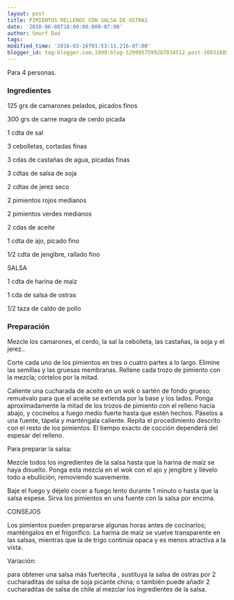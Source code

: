 ```yaml
---
layout: post
title: PIMIENTOS RELLENOS CON SALSA DE OSTRAS
date: '2010-06-08T18:00:00.000-07:00'
author: Smurf Dad
tags: 
modified_time: '2016-03-16T01:53:11.216-07:00'
blogger_id: tag:blogger.com,1999:blog-5299957599287034512.post-3083188594992141808
---
```


Para 4 personas.

<h3>Ingredientes</h3>

125 grs de camarones pelados, picados finos

300 grs de carne magra de cerdo picada

1 cdta de sal

3 cebolletas, cortadas finas

3 cdas de castañas de agua, picadas finas

3 cdtas de salsa de soja

2 cdtas de jerez seco

2 pimientos rojos medianos

2 pimientos verdes medianos

2 cdas de aceite

1 cdta de ajo, picado fino

1/2 cdta de jengibre, rallado fino

SALSA

1 cdta de harina de maíz

1 cda de salsa de ostras

1/2 taza de caldo de pollo

<h3>Preparación</h3>

Mezcle los camarones, el cerdo, la sal la cebolleta, las castañas, la soja y el jerez..

Corte cada uno de los pimientos en tres o cuatro partes a lo largo. Elimine las semillas y las gruesas membranas. Rellene cada trozo de pimiento con la mezcla; córtelos por la mitad.

Caliente una cucharada de aceite en un wok o sartén de fondo grueso; remuévalo para que el aceite se extienda por la base y los lados. Ponga aproximadamente la mitad de los trozos de pimiento con el relleno hacia abajo, y cocínelos a fuego medio fuerte hasta que estén hechos. Páselos a una fuente, tápela y manténgala caliente. Repita el procedimiento descrito con el resto de los pimientos. El tiempo exacto de cocción dependerá del espesar del relleno.

Para preparar la salsa:

Mezcle todos los ingredientes de la salsa hasta que la harina de maíz se haya disuelto. Ponga esta mezcla en el wok con el ajo y jengibre y llévelo todo a ebullición, removiendo suavemente.

Baje el fuego y déjelo cocer a fuego lento durante 1 minuto o hasta que la salsa espese. Sirva los pimientos en una fuente con la salsa por encima.

CONSEJOS

Los pimientos pueden prepararse algunas horas antes de cocinarlos; manténgalos en el frigorífico. La harina de maíz se vuelve transparente en las salsas, mientras que la de trigo continúa opaca y es menos atractiva a la vista.

Variación:

para obtener una salsa más fuertecita , sustituya la salsa de ostras por 2 cucharaditas de salsa de soja picante china; o también puede añadir 2 cucharaditas de salsa de chile al mezclar los ingredientes de la salsa.

